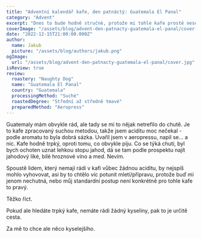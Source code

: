 ```yaml
---
title: "Adventní kalendář kafe, den patnáctý: Guatemala El Panal"
category: "Advent"
excerpt: "Dnes to bude hodně stručné, protože mi tohle kafe prostě nesedlo. Nejsem si vědom, že by se mi něco nepovedlo s přípravou; prostě mělo chuťovej profil, kterej neni můj šálek čaje. Teda kafe. Hahaha. Chápete. Ehm."
coverImage: "/assets/blog/advent-den-patnacty-guatemala-el-panal/cover.jpg"
date: "2022-12-15T21:00:00.000Z"
author:
  name: Jakub
  picture: "/assets/blog/authors/jakub.png"
ogImage:
  url: "/assets/blog/advent-den-patnacty-guatemala-el-panal/cover.jpg"
isReview: true
review:
  roastery: "Naughty Dog"
  name: "Guatemala El Panal"
  country: "Guatemala"
  processingMethod: "Suché"
  roastedDegree: "Střední až středně tmavé"
  preparedMethod: "Aeropress"
---
```


Guatemaly mám obvykle rád, ale tady se mi to nějak netrefilo do chutě. Je to kafe zpracovaný suchou metodou, takže jsem aciditu moc nečekal - podle aromatu to byla dobrá sázka. Uvařil jsem v aeropressu, napil se... a nic. Kafe hodně trpký, oproti tomu, co obvykle piju. Co se týká chuti, byl bych ochoten uznat lehkou stopu jahod, dá se tam podle prospektu najít jahodový liké, bílé hroznové víno a med. Nevím.

Spoustě lidem, který nemají rádi v kafi vůbec žádnou aciditu, by nejspíš mohlo vyhovovat, asi by to chtělo víc potunit mletí/přípravu, protože buď mi jenom nechutná, nebo můj standardní postup není konkrétně pro tohle kafe to pravý.

Těžko říct.

Pokud ale hledáte trpký kafe, nemáte rádi žádný kyseliny, pak to je určitě cesta.

Za mě to chce ale něco kyselejšího.

